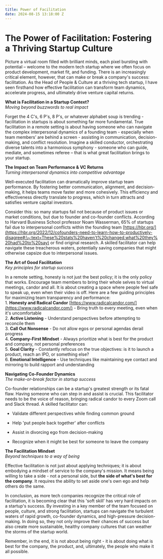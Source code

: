 ```yaml
---
title: Power of Facilitation
date: 2024-08-15 13:18:00 Z
---
```


# The Power of Facilitation: Fostering a Thriving Startup Culture

Picture a virtual room filled with brilliant minds, each pixel bursting with potential – welcome to the modern tech startup where we often focus on product development, market fit, and funding. There is an increasingly critical element, however, that can make or break a company's success: facilitation. As the Head of People & Culture at a thriving tech startup, I have seen firsthand how effective facilitation can transform team dynamics, accelerate progress, and ultimately drive venture capital returns.

**What is Facilitation in a Startup Context?**\
*Moving beyond buzzwords to real impact*

Forget the 4 C's, 6 P's, 8 P's, or whatever alphabet soup is trending - facilitation in startups is about something far more fundamental. True facilitation in a remote setting is about having someone who can navigate the complex interpersonal dynamics of a founding team - especially when team members’ are behind a screen - assisting in communication, decision-making, and conflict resolution. Imagine a skilled conductor, orchestrating diverse talents into a harmonious symphony - someone who can guide, mediate, and sometimes referee – that is what great facilitation brings to your startup.

**The Impact on Team Performance & VC Returns**\
*Turning interpersonal dynamics into competitive advantage*

Well-executed facilitation can dramatically improve startup team performance. By fostering better communication, alignment, and decision-making, it helps teams move faster and more cohesively. This efficiency and effectiveness directly translate to progress, which in turn attracts and satisfies venture capital investors.

Consider this: so many startups fail not because of product issues or market conditions, but due to founder and co-founder conflicts. According to Harvard Business School professor Noam Wasserman, 65% of startups fail due to interpersonal conflicts within the founding team [https://hbr.org/](https://hbr.org/2022/12/cofounders-need-to-learn-how-to-productively-disagree#:\~:text=These%20stats%20haven't%20changed,what%20they%20had%20to%20say) or find original research. A skilled facilitator can help navigate these treacherous waters, potentially saving companies that might otherwise capsize due to interpersonal issues.

**The Art of Good Facilitation**\
*Key principles for startup success*

In a remote setting, honesty is not just the best policy; it is the only policy that works. Encourage team members to bring their whole selves to virtual meetings, candor and all. It is about creating a space where people feel safe to speak up, even when their video is off. Here are a few guiding principles for maximizing team transparency and performance:\
1\. **Honesty and Radical Candor**  [https://www.radicalcandor.com/](https://www.radicalcandor.com/) - Bring truth to every meeting, even when it's uncomfortable\
2\. **Active Listening** - Understand perspectives before attempting to reconcile them\
3\. **Call Out Nonsense** - Do not allow egos or personal agendas derail progress\
4\. **Company-First Mindset** - Always prioritize what is best for the product and company, not personal preferences\
5\. **Goal Clarity** - Constantly refocus on the true objectives: is it to launch a product, reach an IPO, or something else?\
6\. **Emotional Intelligence** - Use techniques like maintaining eye contact and mirroring to build rapport and understanding

**Navigating Co-Founder Dynamics**\
*The make-or-break factor in startup success*

Co-founder relationships can be a startup's greatest strength or its fatal flaw.  Having someone who can step in and assist is crucial. This facilitator needs to be the voice of reason, bringing radical candor to every Zoom call and Slack thread. A skilled facilitator can:

* Validate different perspectives while finding common ground

* Help 'put people back together' after conflicts

* Assist in divorcing ego from decision-making

* Recognize when it might be best for someone to leave the company

**The Facilitation Mindset**\
*Beyond techniques to a way of being*

Effective facilitation is not just about applying techniques; it is about embodying a mindset of service to the company's mission. It means being willing to take a side - not a personal side, but **the side of what's best for the company**. It requires the ability to set aside one's own ego and help others do the same.

In conclusion, as more tech companies recognize the critical role of facilitation, it is becoming clear that this 'soft skill' has very hard impacts on a startup's success. By investing in a key member of the team focused on people, culture, and strong facilitation, startups can navigate the turbulent waters of rapid growth, co-founder dynamics, and high-pressure decision-making. In doing so, they not only improve their chances of success but also create more sustainable, healthy company cultures that can weather the storms of the startup world.

Remember, in the end, it is not about being right - it is about doing what is best for the company, the product, and, ultimately, the people who make it all possible.
